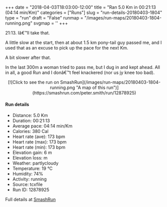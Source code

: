 +++
date = "2018-04-03T18:03:00-12:00"
title = "Ran 5.0 Km in 00:21:13 (04:14 min/Km)"
categories = ["Runs"]
slug = "run-details-20180403-1804"
type = "run"
draft = "False"
runmap = "/images/run-maps/20180403-1804-running.png"
svgmap = '<polyline points="94 78, 90 78, 85 81, 83 83, 72 96, 65 94, 57 97, 48 99, 37 97, 39 87, 38 82, 30 79, 5 73, 3 71, 8 63, 14 47, 18 37, 20 33, 49 7, 55 2, 63 0, 67 1, 68 3, 65 8, 33 35, 29 40, 28 40, 33 36, 47 25, 68 4, 68 3, 67 1, 65 0, 57 0, 44 10, 35 21, 17 36, 17 41, 15 46, 2 71, 2 72, 6 74, 17 77, 37 83, 38 84, 38 89, 34 95, 38 97, 45 100, 55 99, 60 97, 69 97, 74 93, 76 85, 77 83, 85 79, 94 79, 96 77, 97 75, 97 74">'
+++

21:13. Iâ€™ll take that. 

A little slow at the start, then at about 1.5 km pony-tail guy passed me, and I used that as an excuse to pick up the pace for the next Km. 

A bit slower after that. 

In the last 300m a woman tried to pass me, but I dug in and kept ahead. All in all, a good Run and I donâ€™t feel knackered (nor us jy knee too bad). 

<!--more-->

<center>
[![Click to see the run on SmashRun](/images/run-maps/20180403-1804-running.png "A map of this run")](https://smashrun.com/peter.smith/run/12878925)
</center>

#### Run details

* Distance: 5.0 Km
* Duration: 00:21:13
* Average pace: 04:14 min/Km
* Calories: 380 Cal
* Heart rate (ave): 173 bpm
* Heart rate (max): 173 bpm
* Heart rate (min): 173 bpm
* Elevation gain: 6 m
* Elevation loss:  m
* Weather: partlycloudy
* Temperature: 19 &deg;C
* Humidity: 74%
* Activity: running
* Source: tcxfile
* Run ID: 12878925

Full details at [SmashRun](https://smashrun.com/peter.smith/run/12878925)